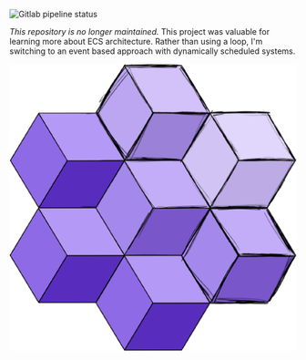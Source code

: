 ![Gitlab pipeline status](https://img.shields.io/gitlab/pipeline/dreyri/matter.svg)

*This repository is no longer maintained.* This project was valuable for learning more about ECS architecture. Rather than using a loop, I'm switching to an event based approach with dynamically scheduled systems.

![Matter Logo](logo/matter.png)
